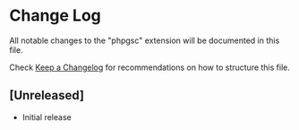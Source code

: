 # Change Log

All notable changes to the "phpgsc" extension will be documented in this file.

Check [Keep a Changelog](http://keepachangelog.com/) for recommendations on how to structure this file.

## [Unreleased]

- Initial release